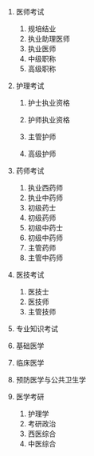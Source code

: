 1. 医师考试
   1. 规培结业
   2. 执业助理医师
   3. 执业医师
   4. 中级职称
   5. 高级职称

2. 护理考试

   1. 护士执业资格
   2. 护师执业资格
   3. 主管护师

   4. 高级护师

3. 药师考试
   1. 执业西药师
   2. 执业中药师
   3. 初级药士
   4. 初级药师
   5. 初级中药士
   6. 初级中药师
   7. 主管药师
   8. 主管中药师
4. 医技考试
   1. 医技士
   2. 医技师
   3. 主管技师
5.  专业知识考试
   1. 基础医学
   2. 临床医学
   3. 预防医学与公共卫生学
6. 医学考研
   1. 护理学
   2. 考研政治
   3. 西医综合
   4. 中医综合


